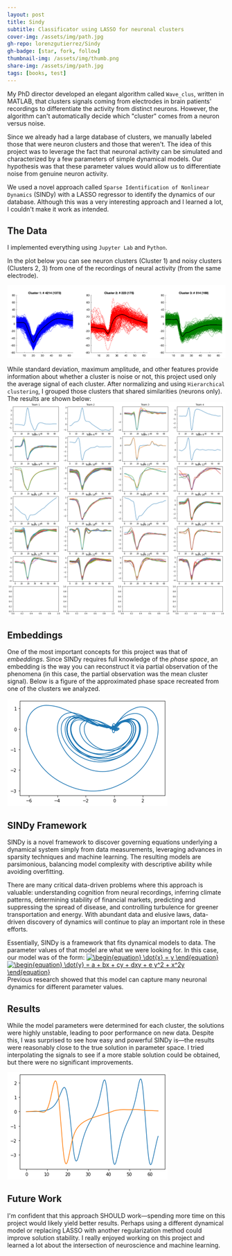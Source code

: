 ```yaml
---
layout: post
title: Sindy
subtitle: Classificator using LASSO for neuronal clusters
cover-img: /assets/img/path.jpg
gh-repo: lorenzgutierrez/Sindy
gh-badge: [star, fork, follow]
thumbnail-img: /assets/img/thumb.png
share-img: /assets/img/path.jpg
tags: [books, test]
---
```


My PhD director developed an elegant algorithm called `Wave_clus`, written in MATLAB, that clusters signals coming from electrodes in brain patients' recordings to differentiate the activity from distinct neurons. However, the algorithm can't automatically decide which "cluster" comes from a neuron versus noise.

Since we already had a large database of clusters, we manually labeled those that were neuron clusters and those that weren't. The idea of this project was to leverage the fact that neuronal activity can be simulated and characterized by a few parameters of simple dynamical models. Our hypothesis was that these parameter values would allow us to differentiate noise from genuine neuron activity.

We used a novel approach called `Sparse Identification of Nonlinear Dynamics` (SINDy) with a LASSO regressor to identify the dynamics of our database. Although this was a very interesting approach and I learned a lot, I couldn't make it work as intended.

## The Data

I implemented everything using `Jupyter Lab` and `Python`.

In the plot below you can see neuron clusters (Cluster 1) and noisy clusters (Clusters 2, 3) from one of the recordings of neural activity (from the same electrode).

![Figure 1](/assets/Figuras/Clusters_example.png)

While standard deviation, maximum amplitude, and other features provide information about whether a cluster is noise or not, this project used only the average signal of each cluster. After normalizing and using `Hierarchical clustering`, I grouped those clusters that shared similarities (neurons only). The results are shown below:
![Figure 2](/assets/Figuras/Hierarchical_clustering.png)

## Embeddings

One of the most important concepts for this project was that of *embeddings*. Since SINDy requires full knowledge of the *phase space*, an embedding is the way you can reconstruct it via partial observation of the phenomena (in this case, the partial observation was the mean cluster signal). Below is a figure of the approximated phase space recreated from one of the clusters we analyzed.

![Figure 3](/assets/Figuras/Embedding.png)

## SINDy Framework

SINDy is a novel framework to discover governing equations underlying a dynamical system simply from data measurements, leveraging advances in sparsity techniques and machine learning. The resulting models are parsimonious, balancing model complexity with descriptive ability while avoiding overfitting.

There are many critical data-driven problems where this approach is valuable: understanding cognition from neural recordings, inferring climate patterns, determining stability of financial markets, predicting and suppressing the spread of disease, and controlling turbulence for greener transportation and energy. With abundant data and elusive laws, data-driven discovery of dynamics will continue to play an important role in these efforts.

Essentially, SINDy is a framework that fits dynamical models to data. The parameter values of that model are what we were looking for. In this case, our model was of the form:
<a href="https://www.codecogs.com/eqnedit.php?latex=\dpi{120}&space;\begin{equation}&space;\dot{x}&space;=&space;y&space;\end{equation}" target="_blank"><img src="https://latex.codecogs.com/png.latex?\dpi{120}&space;\begin{equation}&space;\dot{x}&space;=&space;y&space;\end{equation}" title="\begin{equation} \dot{x} = y \end{equation}" /></a>
<a href="https://www.codecogs.com/eqnedit.php?latex=\dpi{120}&space;\begin{equation}&space;\dot{y}&space;=&space;a&space;&plus;&space;bx&space;&plus;&space;cy&space;&plus;&space;dxy&space;&plus;&space;e&space;y^2&space;&plus;&space;x^2y&space;\end{equation}" target="_blank"><img src="https://latex.codecogs.com/png.latex?\dpi{120}&space;\begin{equation}&space;\dot{y}&space;=&space;a&space;&plus;&space;bx&space;&plus;&space;cy&space;&plus;&space;dxy&space;&plus;&space;e&space;y^2&space;&plus;&space;x^2y&space;\end{equation}" title="\begin{equation} \dot{y} = a + bx + cy + dxy + e y^2 + x^2y \end{equation}" /></a>
Previous research showed that this model can capture many neuronal dynamics for different parameter values.

## Results

While the model parameters were determined for each cluster, the solutions were highly unstable, leading to poor performance on new data. Despite this, I was surprised to see how easy and powerful SINDy is—the results were reasonably close to the true solution in parameter space. I tried interpolating the signals to see if a more stable solution could be obtained, but there were no significant improvements.

![Figure 6](/assets/Figuras/Sindy_result.png)

## Future Work

I'm confident that this approach SHOULD work—spending more time on this project would likely yield better results. Perhaps using a different dynamical model or replacing LASSO with another regularization method could improve solution stability. I really enjoyed working on this project and learned a lot about the intersection of neuroscience and machine learning.
